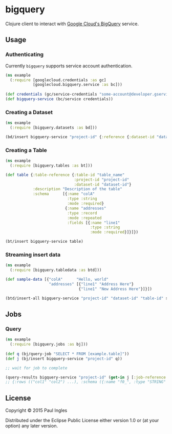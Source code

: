 # bigquery

Clojure client to interact with [Google Cloud's BigQuery](https://cloud.google.com/bigquery) service.

## Usage

### Authenticating

Currently `bigquery` supports service account authentication.

```clojure
(ns example
  (:require [googlecloud.credentials :as gc]
            [googlecloud.bigquery.service :as bc]))
  
(def credentials (gc/service-credentials "some-account@developer.gserviceaccount.com" "./path/to/creds.p12" [(bc/scopes :manage)]))
(def bigquery-service (bc/service credentials))
```

### Creating a Dataset

```clojure
(ns example
  (:require [bigquery.datasets :as bd]))

(bd/insert bigquery-service "project-id" {:reference {:dataset-id "dataset_id"} :friendly-name "name"})
```

### Creating a Table

```clojure
(ns example
  (:require [bigquery.tables :as bt]))

(def table {:table-reference {:table-id "table_name"
                              :project-id "project-id"
                              :dataset-id "dataset-id"}
            :description "Description of the table"
            :schema      [{:name "colA"
                           :type :string
                           :mode :required}
                          {:name "addresses"
                           :type :record
                           :mode :repeated
                           :fields [{:name "line1"
                                     :type :string
                                     :mode :required}]}]})

(bt/insert bigquery-service table)
```

### Streaming insert data

```clojure
(ns example
  (:require [bigquery.tabledata :as btd]))

(def sample-data [{"colA"      "Hello, world"
                   "addresses" [{"line1" "Address Here"}
                                {"line1" "New Address Here"}]}])

(btd/insert-all bigquery-service "project-id" "dataset-id" "table-id" sample-data)
```

## Jobs

### Query

```clojure
(ns example
  (:require [bigquery.jobs :as bj]))
  
(def q (bj/query-job "SELECT * FROM [example.table]"))
(def j (bj/insert bigquery-service "project-id" q))

;; wait for job to complete

(query-results bigquery-service "project-id" (get-in j [:job-reference :job-id]))
;; {:rows (("col1" "col2") ...), :schema ({:name "f0_", :type "STRING" ...})
```

## License

Copyright &copy; 2015 Paul Ingles

Distributed under the Eclipse Public License either version 1.0 or (at
your option) any later version.
